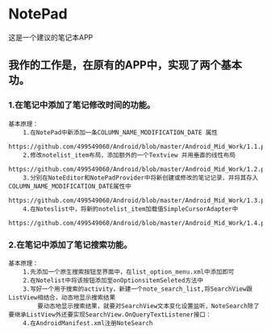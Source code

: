 # NotePad
这是一个建议的笔记本APP

## 我作的工作是，在原有的APP中，实现了两个基本功。

### 1.在笔记中添加了笔记修改时间的功能。
	基本原理：
		1.在NotePad中新添加一条COLUMN_NAME_MODIFICATION_DATE 属性
		https://github.com/499549060/Android/blob/master/Android_Mid_Work/1.1.png
		2.修改notelist_item布局，添加额外的一个Textview 并用垂直的线性布局
		https://github.com/499549060/Android/blob/master/Android_Mid_Work/1.2.png
		3.分别在NoteEditor和NotePadProvider中将新创建或修改的笔记记录，并将其存入COLUMN_NAME_MODIFICATION_DATE属性中
		https://github.com/499549060/Android/blob/master/Android_Mid_Work/1.3.png
		4.在Noteslist中，将新的notelist_item加载值SimpleCursorAdapter中
		https://github.com/499549060/Android/blob/master/Android_Mid_Work/1.4.png
### 2.在笔记中添加了笔记搜索功能。
	基本原理：
		1.先添加一个原生搜索按钮至界面中，在list_option_menu.xml中添加即可
		2.在Notelist中将该按钮添加至onOptionsitemSeleted方法中
		3.写好一个用于搜索的activity，新建一个note_search_list,将SearchView跟ListView相结合，动态地显示搜索结果
			要动态地显示搜索结果，就要对SearchView文本变化设置监听，NoteSearch除了要继承ListView外还要实现SearchView.OnQueryTextListener接口：
		4.在AndroidManifest.xml注册NoteSearch

